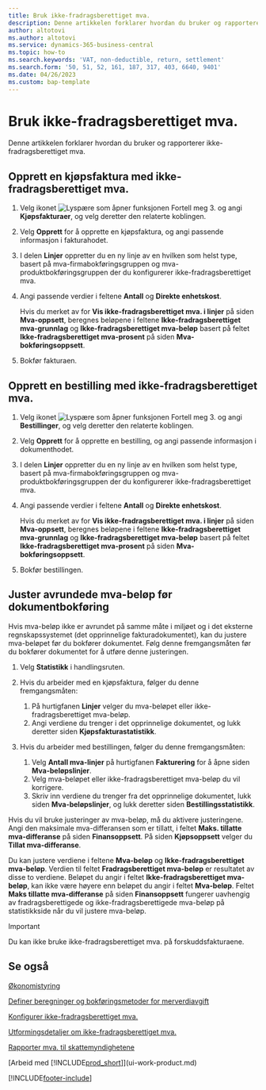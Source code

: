 ```yaml
---
title: Bruk ikke-fradragsberettiget mva.
description: Denne artikkelen forklarer hvordan du bruker og rapporterer ikke-fradragsberettiget mva.
author: altotovi
ms.author: altotovi
ms.service: dynamics-365-business-central
ms.topic: how-to
ms.search.keywords: 'VAT, non-deductible, return, settlement'
ms.search.form: '50, 51, 52, 161, 187, 317, 403, 6640, 9401'
ms.date: 04/26/2023
ms.custom: bap-template
---
```


# <a name="use-non-deductible-vat"></a>Bruk ikke-fradragsberettiget mva.

Denne artikkelen forklarer hvordan du bruker og rapporterer ikke-fradragsberettiget mva.

## <a name="create-a-purchase-invoice-with-non-deductible-vat"></a>Opprett en kjøpsfaktura med ikke-fradragsberettiget mva.

1. Velg ikonet ![Lyspære som åpner funksjonen Fortell meg 3.](media/ui-search/search_small.png "Fortell hva du vil gjøre") og angi **Kjøpsfakturaer**, og velg deretter den relaterte koblingen.
2. Velg **Opprett** for å opprette en kjøpsfaktura, og angi passende informasjon i fakturahodet.
3. I delen **Linjer** oppretter du en ny linje av en hvilken som helst type, basert på mva-firmabokføringsgruppen og mva-produktbokføringsgruppen der du konfigurerer ikke-fradragsberettiget mva.
4. Angi passende verdier i feltene **Antall** og **Direkte enhetskost**.

    Hvis du merket av for **Vis ikke-fradragsberettiget mva. i linjer** på siden **Mva-oppsett**, beregnes beløpene i feltene **Ikke-fradragsberettiget mva-grunnlag** og **Ikke-fradragsberettiget mva-beløp** basert på feltet **Ikke-fradragsberettiget mva-prosent** på siden **Mva-bokføringsoppsett**.

5. Bokfør fakturaen.

## <a name="create-a-purchase-order-with-non-deductible-vat"></a>Opprett en bestilling med ikke-fradragsberettiget mva.

1. Velg ikonet ![Lyspære som åpner funksjonen Fortell meg 3.](media/ui-search/search_small.png "Fortell hva du vil gjøre") og angi **Bestillinger**, og velg deretter den relaterte koblingen.
2. Velg **Opprett** for å opprette en bestilling, og angi passende informasjon i dokumenthodet.
3. I delen **Linjer** oppretter du en ny linje av en hvilken som helst type, basert på mva-firmabokføringsgruppen og mva-produktbokføringsgruppen der du konfigurerer ikke-fradragsberettiget mva.
4. Angi passende verdier i feltene **Antall** og **Direkte enhetskost**.

    Hvis du merket av for **Vis ikke-fradragsberettiget mva. i linjer** på siden **Mva-oppsett**, beregnes beløpene i feltene **Ikke-fradragsberettiget mva-grunnlag** og **Ikke-fradragsberettiget mva-beløp** basert på feltet **Ikke-fradragsberettiget mva-prosent** på siden **Mva-bokføringsoppsett**.

5. Bokfør bestillingen.

## <a name="adjust-rounded-vat-amounts-before-document-posting"></a>Juster avrundede mva-beløp før dokumentbokføring

Hvis mva-beløp ikke er avrundet på samme måte i miljøet og i det eksterne regnskapssystemet (det opprinnelige fakturadokumentet), kan du justere mva-beløpet før du bokfører dokumentet. Følg denne fremgangsmåten før du bokfører dokumentet for å utføre denne justeringen.

1. Velg **Statistikk** i handlingsruten.
2. Hvis du arbeider med en kjøpsfaktura, følger du denne fremgangsmåten:

    1. På hurtigfanen **Linjer** velger du mva-beløpet eller ikke-fradragsberettiget mva-beløp.
    2. Angi verdiene du trenger i det opprinnelige dokumentet, og lukk deretter siden **Kjøpsfakturastatistikk**.

3.  Hvis du arbeider med bestillingen, følger du denne fremgangsmåten:

    1. Velg **Antall mva-linjer** på hurtigfanen **Fakturering** for å åpne siden **Mva-beløpslinjer**.
    2. Velg mva-beløpet eller ikke-fradragsberettiget mva-beløp du vil korrigere.
    3. Skriv inn verdiene du trenger fra det opprinnelige dokumentet, lukk siden **Mva-beløpslinjer**, og lukk deretter siden **Bestillingsstatistikk**.

Hvis du vil bruke justeringer av mva-beløp, må du aktivere justeringene. Angi den maksimale mva-differansen som er tillatt, i feltet **Maks. tillatte mva-differanse** på siden **Finansoppsett**. På siden **Kjøpsoppsett** velger du **Tillat mva-differanse**.

Du kan justere verdiene i feltene **Mva-beløp** og **Ikke-fradragsberettiget mva-beløp**. Verdien til feltet **Fradragsberettiget mva-beløp** er resultatet av disse to verdiene. Beløpet du angir i feltet **Ikke-fradragsberettiget mva-beløp**, kan ikke være høyere enn beløpet du angir i feltet **Mva-beløp**. Feltet **Maks tillatte mva-differanse** på siden **Finansoppsett** fungerer uavhengig av fradragsberettigede og ikke-fradragsberettigede mva-beløp på statistikkside når du vil justere mva-beløp.

> [!IMPORTANT]
> Du kan ikke bruke ikke-fradragsberettiget mva. på forskuddsfakturaene.

## <a name="see-also"></a>Se også

[Økonomistyring](finance.md)

[Definer beregninger og bokføringsmetoder for merverdiavgift](finance-setup-vat.md)  

[Konfigurer ikke-fradragsberettiget mva.](finance-setup-nondeductible-vat.md)

[Utformingsdetaljer om ikke-fradragsberettiget mva.](design-details-nondeductible-vat.md)

[Rapporter mva. til skattemyndighetene](finance-how-report-vat.md)

[Arbeid med [!INCLUDE[prod_short](includes/prod_short.md)]](ui-work-product.md)

[!INCLUDE[footer-include](includes/footer-banner.md)]
